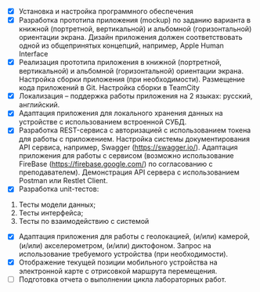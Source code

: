 - [x] Установка и настройка программного обеспечения
- [x] Разработка прототипа приложения (mockup) по заданию варианта в книжной (портретной,
вертикальной) и альбомной (горизонтальной) ориентации экрана. Дизайн приложения
должен соответствовать одной из общепринятых концепций, например, Apple Human
Interface  
- [x] Реализация прототипа приложения в книжной (портретной, вертикальной) и альбомной
(горизонтальной) ориентации экрана. Настройка сборки приложения (при
необходимости). Размещение кода приложений в Git. Настройка сборки в TeamCity
- [x] Локализация – поддержка работы приложения на 2 языках: русский, английский.
- [x] Адаптация приложения для локального хранения данных на устройстве с использованием
встроенной СУБД.
- [x] Разработка REST-сервиса с авторизацией с использованием токена для работы с
приложением. Настройка системы документирования API сервиса, например, Swagger
(https://swagger.io/). Адаптация приложения для работы с сервисом (возможно
использование FireBase (https://firebase.google.com/) по согласованию с преподавателем).
Демонстрация API сервера с использованием Postman или Restlet Client.
- [x] Разработка unit-тестов:
1. Тесты модели данных;
1. Тесты интерфейса;
1. Тесты по взаимодействию с системой
- [x] Адаптация приложения для работы с геолокацией, (и/или) камерой, (и/или)
акселерометром, (и/или) диктофоном. Запрос на использование требуемого устройства
(при необходимости).
- [x] Отображение текущей позиции мобильного устройства на электронной карте с
отрисовкой маршрута перемещения.
- [ ] Подготовка отчета о выполнении цикла лабораторных работ.
